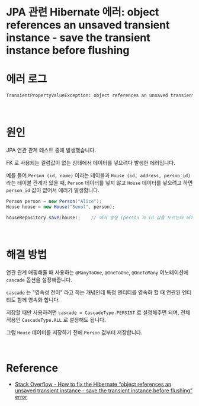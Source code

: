 # JPA 관련 Hibernate 에러: object references an unsaved transient instance - save the transient instance before flushing

# 에러 로그 

```sh
TransientPropertyValueException: object references an unsaved transient instance - save the transient instance before flushing
```

<br>

# 원인

JPA 연관 관계 테스트 중에 발생했습니다.

FK 로 사용되는 컬럼값이 없는 상태에서 데이터를 넣으려다 발생한 에러입니다.

예를 들어 `Person (id, name)` 이라는 테이블과 `House (id, address, person_id)` 라는 테이블 관계가 있을 때, `Person` 데이터를 넣지 않고 `House` 데이터를 넣으려고 하면 `person_id` 값이 없어서 에러가 발생합니다.

```java
Person person = new Person("Alice");
House house = new House("Seoul", person);

houseRepository.save(house);    // 에러 발생 (person 의 id 값을 모르는데 테이블에 넣으려고 해서)
```

<br>

# 해결 방법

연관 관계 매핑해줄 때 사용하는 `@ManyToOne`, `@OneToOne`, `@OneToMany` 어노테이션에 `cascade` 옵션을 설정해줍니다.

`cascade` 는 "영속성 전이" 라고 하는 개념인데 특정 엔티티를 영속화 할 때 연관된 엔티티도 함께 영속화 합니다.

저장할 때만 사용하려면 `cascade = CascadeType.PERSIST` 로 설정해주면 되며, 전체 적용인 `CascadeType.ALL` 로 설정해도 됩니다.

그럼 `House` 데이터를 저장하기 전에 `Person` 값부터 저장합니다.

<br>

# Reference

- [Stack Overflow - How to fix the Hibernate “object references an unsaved transient instance - save the transient instance before flushing” error](https://stackoverflow.com/questions/2302802/how-to-fix-the-hibernate-object-references-an-unsaved-transient-instance-save)